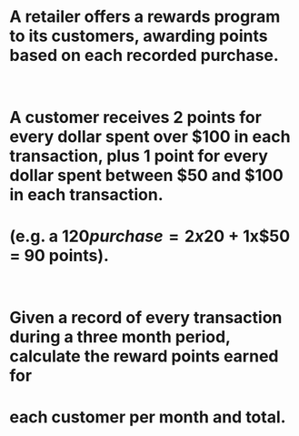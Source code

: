 # A retailer offers a rewards program to its customers, awarding points based on each recorded purchase.
 
# A customer receives 2 points for every dollar spent over $100 in each transaction, plus 1 point for every dollar spent between $50 and $100 in each transaction.

# (e.g. a $120 purchase = 2x$20 + 1x$50 = 90 points).
 
# Given a record of every transaction during a three month period, calculate the reward points earned for
# each customer per month and total.